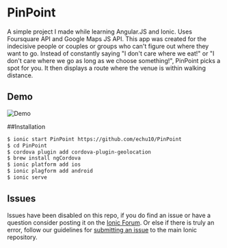 PinPoint
=====================

A simple project I made while learning Angular.JS and Ionic. Uses Foursquare API and Google Maps JS API. 
This app was created for the indecisive people or couples or groups who can't figure out where they want to go. Instead of constantly saying "I don't care where we eat!" or "I don't care where we go as long as we choose something!", PinPoint picks a spot for you. It then displays a route where the venue is within walking distance. 

## Demo
![Demo](https://cloud.githubusercontent.com/assets/3778713/12370768/9f3c3d80-bbd2-11e5-980e-d4db434d7912.gif)

##Installation

```bash
$ ionic start PinPoint https://github.com/echu10/PinPoint
$ cd PinPoint
$ cordova plugin add cordova-plugin-geolocation
$ brew install ngCordova
$ ionic platform add ios
$ ionic plagform add android
$ ionic serve
```

## Issues
Issues have been disabled on this repo, if you do find an issue or have a question consider posting it on the [Ionic Forum](http://forum.ionicframework.com/).  Or else if there is truly an error, follow our guidelines for [submitting an issue](http://ionicframework.com/submit-issue/) to the main Ionic repository.
